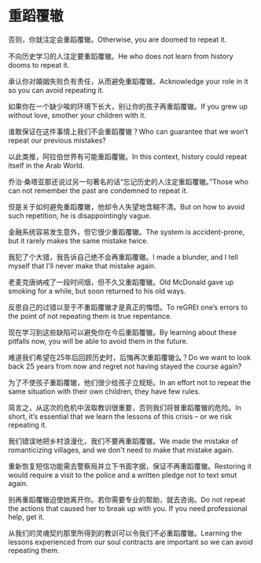 # 重蹈覆辙

<p><span class="chinese">否则，你就注定会重蹈覆辙。</span><span class="english">Otherwise, you are doomed to repeat it.</span></p>

<p><span class="chinese">不向历史学习的人注定要重蹈覆辙。</span><span class="english">He who does not learn from history dooms to repeat it.</span></p>

<p><span class="chinese">承认你对婚姻失败负有责任，从而避免重蹈覆辙。</span><span class="english">Acknowledge your role in it so you can avoid repeating it.</span></p>

<p><span class="chinese">如果你在一个缺少唉的环境下长大，别让你的孩子再重蹈覆辙。</span><span class="english">If you grew up without love, smother your children with it.</span></p>

<p><span class="chinese">谁敢保证在这件事情上我们不会重蹈覆辙？</span><span class="english">Who can guarantee that we won’t repeat our previous mistakes?</span></p>

<p><span class="chinese">以此类推，阿拉伯世界有可能重蹈覆辙。</span><span class="english">In this context, history could repeat itself in the Arab World.</span></p>

<p><span class="chinese">乔治·桑塔亚那还说过另一句著名的话“忘记历史的人注定重蹈覆辙。”</span><span class="english">Those who can not remember the past are condemned to repeat it.</span></p>

<p><span class="chinese">但是关于如何避免重蹈覆辙，他却令人失望地含糊不清。</span><span class="english">But on how to avoid such repetition, he is disappointingly vague.</span></p>

<p><span class="chinese">金融系统容易发生意外，但它很少重蹈覆辙。</span><span class="english">The system is accident-prone, but it rarely makes the same mistake twice.</span></p>

<p><span class="chinese">我犯了个大错，我告诉自己绝不会再重蹈覆辙。</span><span class="english">I made a blunder, and I tell myself that I'll never make that mistake again.</span></p>

<p><span class="chinese">老麦克唐纳戒了一段时间烟，但不久又重蹈覆辙。</span><span class="english">Old McDonald gave up smoking for a while, but soon returned to his old ways.</span></p>

<p><span class="chinese">反思自己的过错以至于不重蹈覆辙才是真正的悔悟。</span><span class="english">To reGREt one’s errors to the point of not repeating them is true repentance.</span></p>

<p><span class="chinese">现在学习到这些缺陷可以避免你在今后重蹈覆辙。</span><span class="english">By learning about these pitfalls now, you will be able to avoid them in the future.</span></p>

<p><span class="chinese">难道我们希望在25年后回顾历史时，后悔再次重蹈覆辙么？</span><span class="english">Do we want to look back 25 years from now and regret not having stayed the course again?</span></p>

<p><span class="chinese">为了不使孩子重蹈覆辙，他们很少给孩子立规矩。</span><span class="english">In an effort not to repeat the same situation with their own children, they have few rules.</span></p>

<p><span class="chinese">简言之，从这次的危机中汲取教训很重要，否则我们将冒重蹈覆辙的危险。</span><span class="english">In short, it’s essential that we learn the lessons of this crisis – or we risk repeating it.</span></p>

<p><span class="chinese">我们错误地把乡村浪漫化，我们不要再重蹈覆辙。</span><span class="english">We made the mistake of romanticizing villages, and we don't need to make that mistake again.</span></p>

<p><span class="chinese">重新恢复短信功能需去警察局并立下书面字据，保证不再重蹈覆辙。</span><span class="english">Restoring it would require a visit to the police and a written pledge not to text smut again.</span></p>

<p><span class="chinese">别再重蹈覆辙迫使她离开你。若你需要专业的帮助，就去咨询。</span><span class="english">Do not repeat the actions that caused her to break up with you. If you need professional help, get it.</span></p>

<p><span class="chinese">从我们的灵魂契约那里所得到的教训可以令我们不必重蹈覆辙。</span><span class="english">Learning the lessons experienced from our soul contracts are important so we can avoid repeating them.</span></p>


